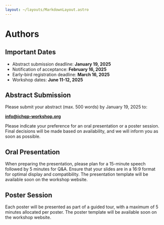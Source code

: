 ```yaml
---
layout: ~/layouts/MarkdownLayout.astro
---
```


# Authors

## Important Dates

- Abstract submission deadline: **January 19, 2025**
- Notification of acceptance: **February 16, 2025**
- Early-bird registration deadline: **March 16, 2025**
- Workshop dates: **June 11-12, 2025**

## Abstract Submission

Please submit your abstract (max. 500 words) by January 19, 2025 to:

**info@ichqp-workshop.org**

<!-- You can download the [abstract template](/abstract-template.docx) to prepare your submission. -->
Please indicate your preference for an oral presentation or a poster session.
Final decisions will be made based on availability, and we will inform you as soon as possible.

## Oral Presentation

When preparing the presentation, please plan for a 15-minute speech followed by 5 minutes for Q&A.
Ensure that your slides are in a 16:9 format for optimal display and compatibility.
The presentation template will be available soon on the workshop website.

## Poster Session

Each poster will be presented as part of a guided tour, with a maximum of 5 minutes allocated per poster.
The poster template will be available soon on the workshop website.
